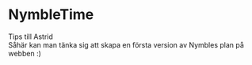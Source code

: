 # NymbleTime
Tips till Astrid </br>
Såhär kan man tänka sig att skapa en första version av Nymbles plan på webben :)
